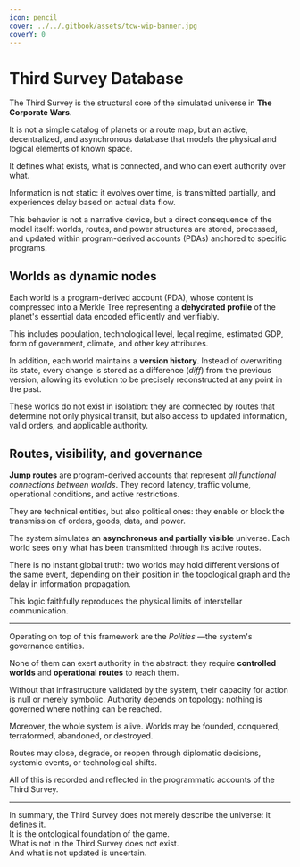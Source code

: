 ```yaml
---
icon: pencil
cover: ../../.gitbook/assets/tcw-wip-banner.jpg
coverY: 0
---
```


# Third Survey Database

The Third Survey is the structural core of the simulated universe in **The Corporate Wars**.

It is not a simple catalog of planets or a route map, but an active, decentralized, and asynchronous database that models the physical and logical elements of known space.

It defines what exists, what is connected, and who can exert authority over what.

Information is not static: it evolves over time, is transmitted partially, and experiences delay based on actual data flow.

This behavior is not a narrative device, but a direct consequence of the model itself: worlds, routes, and power structures are stored, processed, and updated within program-derived accounts (PDAs) anchored to specific programs.

## Worlds as dynamic nodes

Each world is a program-derived account (PDA), whose content is compressed into a Merkle Tree representing a **dehydrated profile** of the planet's essential data encoded efficiently and verifiably.

This includes population, technological level, legal regime, estimated GDP, form of government, climate, and other key attributes.

In addition, each world maintains a **version history**. Instead of overwriting its state, every change is stored as a difference (_diff_) from the previous version, allowing its evolution to be precisely reconstructed at any point in the past.

These worlds do not exist in isolation: they are connected by routes that determine not only physical transit, but also access to updated information, valid orders, and applicable authority.

## Routes, visibility, and governance

**Jump routes** are program-derived accounts that represent _all functional connections between worlds_. They record latency, traffic volume, operational conditions, and active restrictions.

They are technical entities, but also political ones: they enable or block the transmission of orders, goods, data, and power.

The system simulates an **asynchronous and partially visible** universe. Each world sees only what has been transmitted through its active routes.

There is no instant global truth: two worlds may hold different versions of the same event, depending on their position in the topological graph and the delay in information propagation.

This logic faithfully reproduces the physical limits of interstellar communication.

***

Operating on top of this framework are the _Polities_ —the system's governance entities.

None of them can exert authority in the abstract: they require **controlled worlds** and **operational routes** to reach them.

Without that infrastructure validated by the system, their capacity for action is null or merely symbolic. Authority depends on topology: nothing is governed where nothing can be reached.

Moreover, the whole system is alive. Worlds may be founded, conquered, terraformed, abandoned, or destroyed.

Routes may close, degrade, or reopen through diplomatic decisions, systemic events, or technological shifts.

All of this is recorded and reflected in the programmatic accounts of the Third Survey.

***

In summary, the Third Survey does not merely describe the universe: it defines it.\
It is the ontological foundation of the game.\
What is not in the Third Survey does not exist.\
And what is not updated is uncertain.
